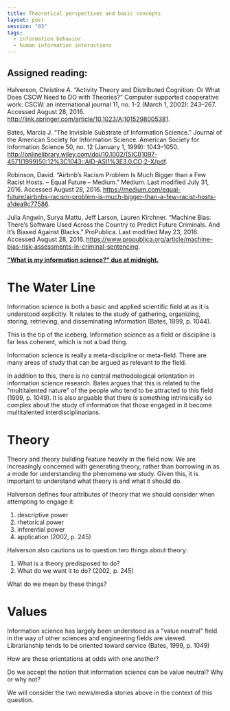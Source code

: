 ```yaml
---
title: Theoretical perspectives and basic concepts
layout: post
session: "03"
tags: 
  - information behavior
  - human information interactions
---
```


## Assigned reading:

Halverson, Christine A. “Activity Theory and Distributed Cognition: Or What Does CSCW Need to DO with Theories?” Computer supported cooperative work: CSCW: an international journal 11, no. 1-2 (March 1, 2002): 243–267. Accessed August 28, 2016. http://link.springer.com/article/10.1023/A:1015298005381.

Bates, Marcia J. “The Invisible Substrate of Information Science.” Journal of the American Society for Information Science. American Society for Information Science 50, no. 12 (January 1, 1999): 1043–1050. http://onlinelibrary.wiley.com/doi/10.1002/(SICI)1097-4571(1999)50:12%3C1043::AID-ASI1%3E3.0.CO;2-X/pdf.

Robinson, David. “Airbnb’s Racism Problem Is Much Bigger than a Few Racist Hosts. – Equal Future – Medium.” Medium. Last modified July 31, 2016. Accessed August 28, 2016. https://medium.com/equal-future/airbnbs-racism-problem-is-much-bigger-than-a-few-racist-hosts-a1dea9c77586.

Julia Angwin, Surya Mattu, Jeff Larson, Lauren Kirchner. “Machine Bias: There’s Software Used Across the Country to Predict Future Criminals. And It’s Biased Against Blacks.” ProPublica. Last modified May 23, 2016. Accessed August 28, 2016. https://www.propublica.org/article/machine-bias-risk-assessments-in-criminal-sentencing.

**["What is my information science?" due at midnight.](http://inls500.johndmart.in/assignments#what-is-my-information-science)**

<excerpt/>

# The Water Line

Information science is both a basic and applied scientific field at as it is understood explicitly. 
It relates to the study of gathering, organizing, storing, retrieving, and disseminating information (Bates, 1999, p. 1044). 

This is the tip of the iceberg. 
Information science as a field or discipline is far less coherent, which is not a bad thing. 

Information science is really a meta-discipline or meta-field. 
There are many areas of study that can be argued as relevant to the field. 

In addition to this, there is no central methodological orientation in information science research. 
Bates argues that this is related to the "multitalented nature" of the people who tend to be attracted to this field  (1999, p. 1049). 
It is also arguable that there is something intrinsically so complex about the study of information that those engaged in it become multitalented interdisciplinarians. 

# Theory

Theory and theory building feature heavily in the field now. 
We are increasingly concerned with generating theory, rather than borrowing in as a mode for understanding the phenomena we study. 
Given this, it is important to understand what theory is and what it should do. 

Halverson defines four attributes of theory that we should consider when attempting to engage it:

1. descriptive power
2. rhetorical power
3. inferential power
4. application (2002, p. 245)

Halverson also cautions us to question two things about theory:

1. What is a theory predisposed to do? 
2. What do we want it to do? (2002, p. 245)

What do we mean by these things? 

# Values

Information science has largely been understood as a "value neutral" field in the way of other sciences and engineering fields are viewed. 
Librarianship tends to be oriented toward service (Bates, 1999, p. 1049)

How are these orientations at odds with one another? 

Do we accept the notion that information science can be value neutral? 
Why or why not? 

We will consider the two news/media stories above in the context of this question. 